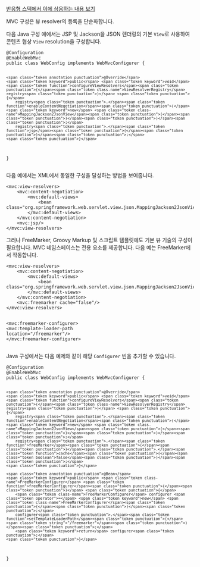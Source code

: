 <p><a href="https://docs.spring.io/spring-framework/reference/web/webflux/config.html#webflux-config-view-resolvers">반응형 스택에서 이에 상응하는 내용 보기</a></p>
<p>MVC 구성은 뷰 resolver의 등록을 단순화합니다.</p>
<p>다음 Java 구성 예에서는 JSP 및 Jackson을 JSON 렌더링의 기본 <code>View</code>로 사용하여 콘텐츠 협상 <code>View</code> resolution을 구성합니다.</p>
<pre><code class="language-java"><span class="token annotation punctuation">@Configuration</span>
<span class="token annotation punctuation">@EnableWebMvc</span>
<span class="token keyword">public</span> <span class="token keyword">class</span> <span class="token class-name">WebConfig</span> <span class="token keyword">implements</span> <span class="token class-name">WebMvcConfigurer</span> <span class="token punctuation">{</span>

	<span class="token annotation punctuation">@Override</span>
	<span class="token keyword">public</span> <span class="token keyword">void</span> <span class="token function">configureViewResolvers</span><span class="token punctuation">(</span><span class="token class-name">ViewResolverRegistry</span> registry<span class="token punctuation">)</span> <span class="token punctuation">{</span>
		registry<span class="token punctuation">.</span><span class="token function">enableContentNegotiation</span><span class="token punctuation">(</span><span class="token keyword">new</span> <span class="token class-name">MappingJackson2JsonView</span><span class="token punctuation">(</span><span class="token punctuation">)</span><span class="token punctuation">)</span><span class="token punctuation">;</span>
		registry<span class="token punctuation">.</span><span class="token function">jsp</span><span class="token punctuation">(</span><span class="token punctuation">)</span><span class="token punctuation">;</span>
	<span class="token punctuation">}</span>
<span class="token punctuation">}</span></code></pre>
<p>다음 예에서는 XML에서 동일한 구성을 달성하는 방법을 보여줍니다.</p>
<pre><code class="language-xml"><span class="token tag"><span class="token tag"><span class="token punctuation">&lt;</span><span class="token namespace">mvc:</span>view-resolvers</span><span class="token punctuation">&gt;</span></span>
	<span class="token tag"><span class="token tag"><span class="token punctuation">&lt;</span><span class="token namespace">mvc:</span>content-negotiation</span><span class="token punctuation">&gt;</span></span>
		<span class="token tag"><span class="token tag"><span class="token punctuation">&lt;</span><span class="token namespace">mvc:</span>default-views</span><span class="token punctuation">&gt;</span></span>
			<span class="token tag"><span class="token tag"><span class="token punctuation">&lt;</span>bean</span> <span class="token attr-name">class</span><span class="token attr-value"><span class="token punctuation">=</span><span class="token punctuation">"</span>org.springframework.web.servlet.view.json.MappingJackson2JsonView<span class="token punctuation">"</span></span><span class="token punctuation">/&gt;</span></span>
		<span class="token tag"><span class="token tag"><span class="token punctuation">&lt;/</span><span class="token namespace">mvc:</span>default-views</span><span class="token punctuation">&gt;</span></span>
	<span class="token tag"><span class="token tag"><span class="token punctuation">&lt;/</span><span class="token namespace">mvc:</span>content-negotiation</span><span class="token punctuation">&gt;</span></span>
	<span class="token tag"><span class="token tag"><span class="token punctuation">&lt;</span><span class="token namespace">mvc:</span>jsp</span><span class="token punctuation">/&gt;</span></span>
<span class="token tag"><span class="token tag"><span class="token punctuation">&lt;/</span><span class="token namespace">mvc:</span>view-resolvers</span><span class="token punctuation">&gt;</span></span></code></pre>
<p>그러나 FreeMarker, Groovy Markup 및 스크립트 템플릿에도 기본 뷰 기술의 구성이 필요합니다. MVC 네임스페이스는 전용 요소를 제공합니다. 다음 예는 FreeMarker에서 작동합니다.</p>
<pre><code class="language-xml"><span class="token tag"><span class="token tag"><span class="token punctuation">&lt;</span><span class="token namespace">mvc:</span>view-resolvers</span><span class="token punctuation">&gt;</span></span>
	<span class="token tag"><span class="token tag"><span class="token punctuation">&lt;</span><span class="token namespace">mvc:</span>content-negotiation</span><span class="token punctuation">&gt;</span></span>
		<span class="token tag"><span class="token tag"><span class="token punctuation">&lt;</span><span class="token namespace">mvc:</span>default-views</span><span class="token punctuation">&gt;</span></span>
			<span class="token tag"><span class="token tag"><span class="token punctuation">&lt;</span>bean</span> <span class="token attr-name">class</span><span class="token attr-value"><span class="token punctuation">=</span><span class="token punctuation">"</span>org.springframework.web.servlet.view.json.MappingJackson2JsonView<span class="token punctuation">"</span></span><span class="token punctuation">/&gt;</span></span>
		<span class="token tag"><span class="token tag"><span class="token punctuation">&lt;/</span><span class="token namespace">mvc:</span>default-views</span><span class="token punctuation">&gt;</span></span>
	<span class="token tag"><span class="token tag"><span class="token punctuation">&lt;/</span><span class="token namespace">mvc:</span>content-negotiation</span><span class="token punctuation">&gt;</span></span>
	<span class="token tag"><span class="token tag"><span class="token punctuation">&lt;</span><span class="token namespace">mvc:</span>freemarker</span> <span class="token attr-name">cache</span><span class="token attr-value"><span class="token punctuation">=</span><span class="token punctuation">"</span>false<span class="token punctuation">"</span></span><span class="token punctuation">/&gt;</span></span>
<span class="token tag"><span class="token tag"><span class="token punctuation">&lt;/</span><span class="token namespace">mvc:</span>view-resolvers</span><span class="token punctuation">&gt;</span></span>

<span class="token tag"><span class="token tag"><span class="token punctuation">&lt;</span><span class="token namespace">mvc:</span>freemarker-configurer</span><span class="token punctuation">&gt;</span></span>
	<span class="token tag"><span class="token tag"><span class="token punctuation">&lt;</span><span class="token namespace">mvc:</span>template-loader-path</span> <span class="token attr-name">location</span><span class="token attr-value"><span class="token punctuation">=</span><span class="token punctuation">"</span>/freemarker<span class="token punctuation">"</span></span><span class="token punctuation">/&gt;</span></span>
<span class="token tag"><span class="token tag"><span class="token punctuation">&lt;/</span><span class="token namespace">mvc:</span>freemarker-configurer</span><span class="token punctuation">&gt;</span></span></code></pre>
<p>Java 구성에서는 다음 예제와 같이 해당 <code>Configurer</code> 빈을 추가할 수 있습니다.</p>
<pre><code class="language-java"><span class="token annotation punctuation">@Configuration</span>
<span class="token annotation punctuation">@EnableWebMvc</span>
<span class="token keyword">public</span> <span class="token keyword">class</span> <span class="token class-name">WebConfig</span> <span class="token keyword">implements</span> <span class="token class-name">WebMvcConfigurer</span> <span class="token punctuation">{</span>

	<span class="token annotation punctuation">@Override</span>
	<span class="token keyword">public</span> <span class="token keyword">void</span> <span class="token function">configureViewResolvers</span><span class="token punctuation">(</span><span class="token class-name">ViewResolverRegistry</span> registry<span class="token punctuation">)</span> <span class="token punctuation">{</span>
		registry<span class="token punctuation">.</span><span class="token function">enableContentNegotiation</span><span class="token punctuation">(</span><span class="token keyword">new</span> <span class="token class-name">MappingJackson2JsonView</span><span class="token punctuation">(</span><span class="token punctuation">)</span><span class="token punctuation">)</span><span class="token punctuation">;</span>
		registry<span class="token punctuation">.</span><span class="token function">freeMarker</span><span class="token punctuation">(</span><span class="token punctuation">)</span><span class="token punctuation">.</span><span class="token function">cache</span><span class="token punctuation">(</span><span class="token boolean">false</span><span class="token punctuation">)</span><span class="token punctuation">;</span>
	<span class="token punctuation">}</span>

	<span class="token annotation punctuation">@Bean</span>
	<span class="token keyword">public</span> <span class="token class-name">FreeMarkerConfigurer</span> <span class="token function">freeMarkerConfigurer</span><span class="token punctuation">(</span><span class="token punctuation">)</span> <span class="token punctuation">{</span>
		<span class="token class-name">FreeMarkerConfigurer</span> configurer <span class="token operator">=</span> <span class="token keyword">new</span> <span class="token class-name">FreeMarkerConfigurer</span><span class="token punctuation">(</span><span class="token punctuation">)</span><span class="token punctuation">;</span>
		configurer<span class="token punctuation">.</span><span class="token function">setTemplateLoaderPath</span><span class="token punctuation">(</span><span class="token string">"/freemarker"</span><span class="token punctuation">)</span><span class="token punctuation">;</span>
		<span class="token keyword">return</span> configurer<span class="token punctuation">;</span>
	<span class="token punctuation">}</span>
<span class="token punctuation">}</span></code></pre>